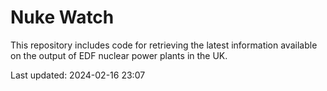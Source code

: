 # Nuke Watch

This repository includes code for retrieving the latest information available on the output of EDF nuclear power plants in the UK.

Last updated: 2024-02-16 23:07